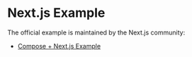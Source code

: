 # Next.js Example

The official example is maintained by the Next.js community:

- [Compose + Next.js Example](https://github.com/vercel/next.js/tree/canary/examples/with-docker-compose)
